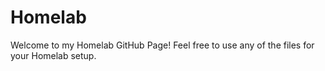 # Homelab

Welcome to my Homelab GitHub Page! Feel free to use any of the files for your Homelab setup.
